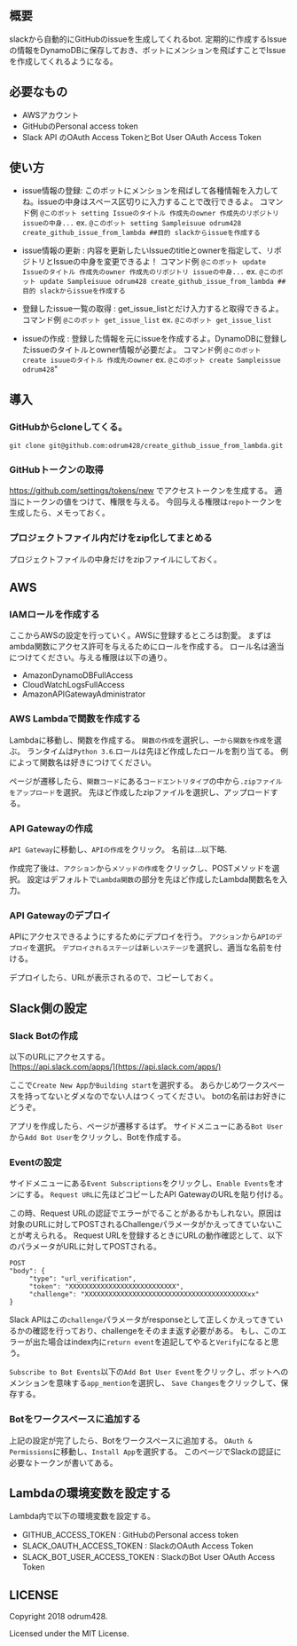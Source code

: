 ## 概要
slackから自動的にGitHubのissueを生成してくれるbot.
定期的に作成するIssueの情報をDynamoDBに保存しておき、ボットにメンションを飛ばすことでIssueを作成してくれるようになる。

## 必要なもの
- AWSアカウント
- GitHubのPersonal access token
- Slack API のOAuth Access TokenとBot User OAuth Access Token

## 使い方
- issue情報の登録: このボットにメンションを飛ばして各種情報を入力してね。issueの中身はスペース区切りに入力することで改行できるよ。
コマンド例 `@このボット setting Issueのタイトル 作成先のowner 作成先のリポジトリ issueの中身...`
ex. `@このボット setting Sampleisuue odrum428 create_github_issue_from_lambda ##目的 slackからissueを作成する`

- issue情報の更新 : 内容を更新したいIssueのtitleとownerを指定して、リポジトリとIssueの中身を変更できるよ！
コマンド例 `@このボット update Issueのタイトル 作成先のowner 作成先のリポジトリ issueの中身...`
ex. `@このボット update Sampleisuue odrum428 create_github_issue_from_lambda ##目的 slackからissueを作成する`

- 登録したissue一覧の取得 : get_issue_listとだけ入力すると取得できるよ。
コマンド例 `@このボット get_issue_list`
ex. `@このボット get_issue_list`

- issueの作成 : 登録した情報を元にissueを作成するよ。DynamoDBに登録したissueのタイトルとowner情報が必要だよ。
コマンド例 `@このボット create isuueのタイトル 作成先のowner`
ex. `@このボット create Sampleissue odrum428`"


## 導入
### GitHubからcloneしてくる。
```
git clone git@github.com:odrum428/create_github_issue_from_lambda.git
```

### GitHubトークンの取得
https://github.com/settings/tokens/new でアクセストークンを生成する。
適当にトークンの値をつけて、権限を与える。
今回与える権限は`repo`トークンを生成したら、メモっておく。

### プロジェクトファイル内だけをzip化してまとめる
プロジェクトファイルの中身だけをzipファイルにしておく。

## AWS
### IAMロールを作成する
ここからAWSの設定を行っていく。AWSに登録するところは割愛。 まずはambda関数にアクセス許可を与えるためにロールを作成する。
ロール名は適当につけてください。与える権限は以下の通り。
- AmazonDynamoDBFullAccess
- CloudWatchLogsFullAccess
- AmazonAPIGatewayAdministrator

### AWS Lambdaで関数を作成する
Lambdaに移動し、関数を作成する。  `関数の作成`を選択し、`一から関数を作成`を選ぶ。 ランタイムは`Python 3.6`.ロールは先ほど作成したロールを割り当てる。
例によって関数名は好きにつけてください。

ページが遷移したら、`関数コード`にある`コードエントリタイプ`の中から`.zipファイルをアップロード`を選択。 先ほど作成したzipファイルを選択し、アップロードする。

### API Gatewayの作成
`API Gateway`に移動し、`APIの作成`をクリック。
名前は...以下略.

作成完了後は、`アクション`から`メソッドの作成`をクリックし、POSTメソッドを選択。 設定はデフォルトで`Lambda関数`の部分を先ほど作成したLambda関数名を入力。

### API Gatewayのデプロイ
APIにアクセスできるようにするためにデプロイを行う。  `アクション`から`APIのデプロイ`を選択。  `デプロイされるステージ`は`新しいステージ`を選択し、適当な名前を付ける。

デプロイしたら、URLが表示されるので、コピーしておく。

## Slack側の設定
### Slack Botの作成

以下のURLにアクセスする。  
[https://api.slack.com/apps/](https://api.slack.com/apps/)

ここで`Create New App`か`Building start`を選択する。
 あらかじめワークスペースを持ってないとダメなのでない人はつくってください。 botの名前はお好きにどうぞ。

アプリを作成したら、ページが遷移するはず。 サイドメニューにある`Bot User`から`Add Bot User`をクリックし、Botを作成する。

### Eventの設定
サイドメニューにある`Event Subscriptions`をクリックし、`Enable Events`をオンにする。
`Request URL`に先ほどコピーしたAPI GatewayのURLを貼り付ける。

この時、Request URLの認証でエラーがでることがあるかもしれない。原因は対象のURLに対してPOSTされるChallengeパラメータがかえってきていないことが考えられる。
Request URLを登録するときにURLの動作確認として、以下のパラメータがURLに対してPOSTされる。
```
POST
"body": {
	 "type": "url_verification",
	 "token": "XXXXXXXXXXXXXXXXXXXXXXXXXXX",
	 "challenge": "XXXXXXXXXXXXXXXXXXXXXXXXXXXXXXXXXXXXXXXXXxx"
}
```

Slack APIはこの`challenge`パラメータがresponseとして正しくかえってきているかの確認を行っており、challengeをそのまま返す必要がある。
もし、このエラーが出た場合はindex内に`return event`を追記してやると`Verify`になると思う。

`Subscribe to Bot Events`以下の`Add Bot User Event`をクリックし、ボットへのメンションを意味する`app_mention`を選択し、  `Save Changes`をクリックして、保存する。

### Botをワークスペースに追加する
上記の設定が完了したら、Botをワークスペースに追加する。
`OAuth & Permissions`に移動し、`Install App`を選択する。
このページでSlackの認証に必要なトークンが書いてある。

## Lambdaの環境変数を設定する
Lambda内で以下の環境変数を設定する。

- GITHUB_ACCESS_TOKEN : GitHubのPersonal access token
- SLACK_OAUTH_ACCESS_TOKEN : SlackのOAuth Access Token
- SLACK_BOT_USER_ACCESS_TOKEN : SlackのBot User OAuth Access Token

## LICENSE
Copyright 2018 odrum428.

Licensed under the MIT License.
